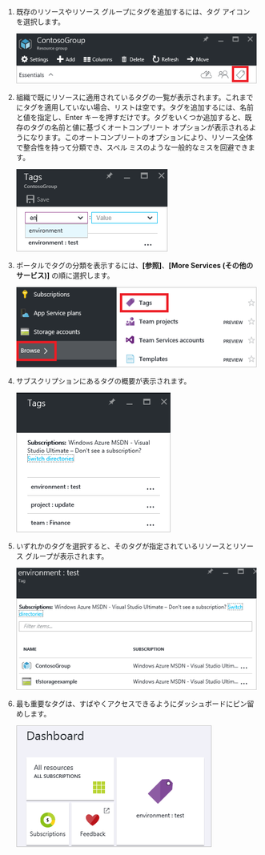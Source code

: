 1. 既存のリソースやリソース グループにタグを追加するには、タグ アイコンを選択します。
   
     ![リソース ブレードとリソース グループのブレードの [タグ] 部分](./media/resource-manager-tag-resources/select-tag-icon.png)
2. 組織で既にリソースに適用されているタグの一覧が表示されます。これまでにタグを適用していない場合、リストは空です。タグを追加するには、名前と値を指定し、Enter キーを押すだけです。タグをいくつか追加すると、既存のタグの名前と値に基づくオートコンプリート オプションが表示されるようになります。このオートコンプリートのオプションにより、リソース全体で整合性を持って分類でき、スペル ミスのような一般的なミスを回避できます。
   
     ![名前と値のペアを持つタグ リソース](./media/resource-manager-tag-resources/tag-resources.png)
3. ポータルでタグの分類を表示するには、**[参照]**、**[More Services (その他のサービス)]** の順に選択します。
   
     ![参照ハブによるタグの検索](./media/resource-manager-tag-resources/browse-tags.png)
4. サブスクリプションにあるタグの概要が表示されます。
   
     ![すべてのタグを表示](./media/resource-manager-tag-resources/tag-taxonomy.png)
5. いずれかのタグを選択すると、そのタグが指定されているリソースとリソース グループが表示されます。
   
     ![タグ付けされたリソースを表示](./media/resource-manager-tag-resources/show-tagged-resources.png)
6. 最も重要なタグは、すばやくアクセスできるようにダッシュボードにピン留めします。
   
     ![スタート画面にタグをピン留めする](./media/resource-manager-tag-resources/show-pinned-tag.png)

<!---HONumber=AcomDC_0824_2016-->